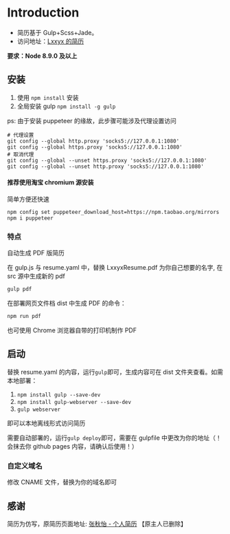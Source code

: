 # Introduction

- 简历基于 Gulp+Scss+Jade。
- 访问地址：[Lxxyx 的简历](https://resume.lxxyx.cn)

**要求：Node 8.9.0 及以上**

## 安装

1. 使用 `npm install` 安装
2. 全局安装 gulp `npm install -g gulp`

ps: 由于安装 puppeteer 的缘故，此步骤可能涉及代理设置访问

```
# 代理设置
git config --global http.proxy 'socks5://127.0.0.1:1080'
git config --global https.proxy 'socks5://127.0.0.1:1080'
# 取消代理
git config --global --unset https.proxy 'socks5://127.0.0.1:1080'
git config --global --unset http.proxy 'socks5://127.0.0.1:1080'
```

#### 推荐使用淘宝 chromium 源安装

简单方便还快速

```
npm config set puppeteer_download_host=https://npm.taobao.org/mirrors
npm i puppeteer
```

### 特点

自动生成 PDF 版简历

在 gulp.js 与 resume.yaml 中，替换 LxxyxResume.pdf 为你自己想要的名字, 在 src 源中生成新的 pdf

```bash
gulp pdf
```

在部署网页文件档 dist 中生成 PDF 的命令：

```bash
npm run pdf
```

也可使用 Chrome 浏览器自带的打印机制作 PDF

## 启动

替换 resume.yaml 的内容，运行`gulp`即可，生成内容可在 dist 文件夹查看。如需本地部署：

1. `npm install gulp --save-dev`
2. `npm install gulp-webserver --save-dev`
3. `gulp webserver`

即可以本地离线形式访问简历

需要自动部署的，运行`gulp deploy`即可，需要在 gulpfile 中更改为你的地址（！会抹去你 github pages 内容，请确认后使用！）

### 自定义域名

修改 CNAME 文件，替换为你的域名即可

## 感谢

简历为仿写，原简历页面地址: [张秋怡 - 个人简历](https://joyeecheung.github.io/resume/) 【原主人已删除】
